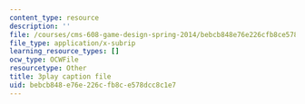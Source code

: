 ```yaml
---
content_type: resource
description: ''
file: /courses/cms-608-game-design-spring-2014/bebcb848e76e226cfb8ce578dcc8c1e7_1506698.srt
file_type: application/x-subrip
learning_resource_types: []
ocw_type: OCWFile
resourcetype: Other
title: 3play caption file
uid: bebcb848-e76e-226c-fb8c-e578dcc8c1e7
---
```

